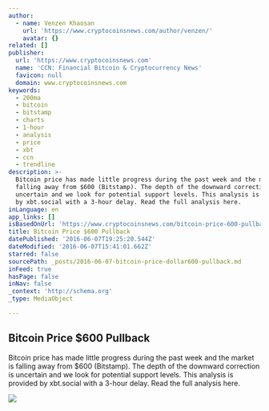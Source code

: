 ```yaml
---
author:
  - name: Venzen Khaosan
    url: 'https://www.cryptocoinsnews.com/author/venzen/'
    avatar: {}
related: []
publisher:
  url: 'https://www.cryptocoinsnews.com'
  name: 'CCN: Financial Bitcoin & Cryptocurrency News'
  favicon: null
  domain: www.cryptocoinsnews.com
keywords:
  - 200ma
  - bitcoin
  - bitstamp
  - charts
  - 1-hour
  - analysis
  - price
  - xbt
  - ccn
  - trendline
description: >-
  Bitcoin price has made little progress during the past week and the market is
  falling away from $600 (Bitstamp). The depth of the downward correction is
  uncertain and we look for potential support levels. This analysis is provided
  by xbt.social with a 3-hour delay. Read the full analysis here.
inLanguage: en
app_links: []
isBasedOnUrl: 'https://www.cryptocoinsnews.com/bitcoin-price-600-pullback/'
title: Bitcoin Price $600 Pullback
datePublished: '2016-06-07T19:25:20.544Z'
dateModified: '2016-06-07T15:41:01.662Z'
starred: false
sourcePath: _posts/2016-06-07-bitcoin-price-dollar600-pullback.md
inFeed: true
hasPage: false
inNav: false
_context: 'http://schema.org'
_type: MediaObject

---
```

<article style=""><h1>Bitcoin Price $600 Pullback</h1><p>Bitcoin price has made little progress during the past week and the market is falling away from $600 (Bitstamp). The depth of the downward correction is uncertain and we look for potential support levels. This analysis is provided by xbt.social with a 3-hour delay. Read the full analysis here.</p><img src="https://www.cryptocoinsnews.com/wp-content/uploads/2016/06/Selection_20160607_001.png" /></article>